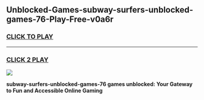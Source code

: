 
## Unblocked-Games-subway-surfers-unblocked-games-76-Play-Free-v0a6r
<h3>
<a href="https://premium76.site?title=subway-surfers-unblocked-games-76&ref=23A">CLICK TO PLAY</a></h3>
<hr>

<h3>
<a href="https://premium76.site?title=subway-surfers-unblocked-games-76&ref=23A">CLICK 2 PLAY</a>
  
</h3>

<a href="https://premium76.site?title=subway-surfers-unblocked-games-76&ref=23A"><img src="https://clearcache.store/games.png"></a>


**subway-surfers-unblocked-games-76 games unblocked: Your Gateway to Fun and Accessible Online Gaming**
